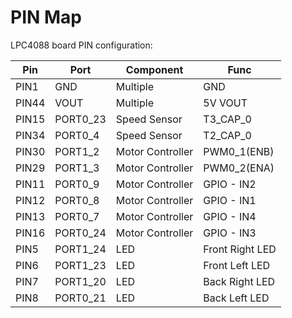 # PIN Map
LPC4088 board PIN configuration:

Pin | Port | Component | Func
---|---|---|---
PIN1 | GND | Multiple | GND
PIN44 | VOUT | Multiple | 5V VOUT
PIN15 | PORT0_23 | Speed Sensor | T3_CAP_0
PIN34 | PORT0_4 | Speed Sensor | T2_CAP_0
PIN30 | PORT1_2 | Motor Controller | PWM0_1(ENB)
PIN29 | PORT1_3 | Motor Controller | PWM0_2(ENA)
PIN11 | PORT0_9 | Motor Controller | GPIO - IN2
PIN12 | PORT0_8 | Motor Controller | GPIO - IN1
PIN13 | PORT0_7 | Motor Controller | GPIO - IN4
PIN16 | PORT0_24 | Motor Controller | GPIO - IN3
PIN5 | PORT1_24 | LED | Front Right LED
PIN6 | PORT1_23 | LED | Front Left LED
PIN7 | PORT1_20 | LED | Back Right LED
PIN8 | PORT0_21 | LED | Back Left LED
